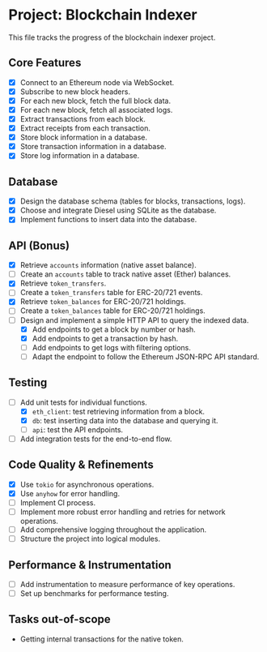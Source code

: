 # Project: Blockchain Indexer

This file tracks the progress of the blockchain indexer project.

## Core Features

- [x] Connect to an Ethereum node via WebSocket.
- [x] Subscribe to new block headers.
- [x] For each new block, fetch the full block data.
- [x] For each new block, fetch all associated logs.
- [x] Extract transactions from each block.
- [x] Extract receipts from each transaction.
- [x] Store block information in a database.
- [x] Store transaction information in a database.
- [x] Store log information in a database.

## Database

- [x] Design the database schema (tables for blocks, transactions, logs).
- [x] Choose and integrate Diesel using SQLite as the database.
- [x] Implement functions to insert data into the database.

## API (Bonus)

- [x] Retrieve `accounts` information (native asset balance).
- [ ] Create an `accounts` table to track native asset (Ether) balances.
- [x] Retrieve `token_transfers`.
- [ ] Create a `token_transfers` table for ERC-20/721 events.
- [x] Retrieve `token_balances` for ERC-20/721 holdings.
- [ ] Create a `token_balances` table for ERC-20/721 holdings.
- [ ] Design and implement a simple HTTP API to query the indexed data.
  - [x] Add endpoints to get a block by number or hash.
  - [x] Add endpoints to get a transaction by hash.
  - [ ] Add endpoints to get logs with filtering options.
  - [ ] Adapt the endpoint to follow the Ethereum JSON-RPC API standard.

## Testing

- [ ] Add unit tests for individual functions.
  - [x] `eth_client`: test retrieving information from a block.
  - [x] `db`: test inserting data into the database and querying it.
  - [ ] `api`: test the API endpoints.
- [ ] Add integration tests for the end-to-end flow.

## Code Quality & Refinements

- [x] Use `tokio` for asynchronous operations.
- [x] Use `anyhow` for error handling.
- [ ] Implement CI process.
- [ ] Implement more robust error handling and retries for network operations.
- [ ] Add comprehensive logging throughout the application.
- [ ] Structure the project into logical modules.

## Performance & Instrumentation

- [ ] Add instrumentation to measure performance of key operations.
- [ ] Set up benchmarks for performance testing.

## Tasks out-of-scope

- Getting internal transactions for the native token.
